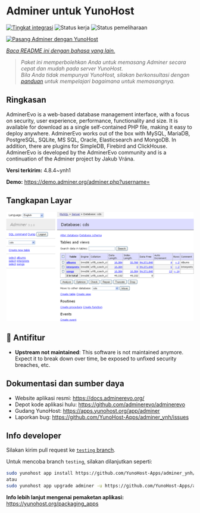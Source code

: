 <!--
N.B.: README ini dibuat secara otomatis oleh <https://github.com/YunoHost/apps/tree/master/tools/readme_generator>
Ini TIDAK boleh diedit dengan tangan.
-->

# Adminer untuk YunoHost

[![Tingkat integrasi](https://dash.yunohost.org/integration/adminer.svg)](https://ci-apps.yunohost.org/ci/apps/adminer/) ![Status kerja](https://ci-apps.yunohost.org/ci/badges/adminer.status.svg) ![Status pemeliharaan](https://ci-apps.yunohost.org/ci/badges/adminer.maintain.svg)

[![Pasang Adminer dengan YunoHost](https://install-app.yunohost.org/install-with-yunohost.svg)](https://install-app.yunohost.org/?app=adminer)

*[Baca README ini dengan bahasa yang lain.](./ALL_README.md)*

> *Paket ini memperbolehkan Anda untuk memasang Adminer secara cepat dan mudah pada server YunoHost.*  
> *Bila Anda tidak mempunyai YunoHost, silakan berkonsultasi dengan [panduan](https://yunohost.org/install) untuk mempelajari bagaimana untuk memasangnya.*

## Ringkasan

AdminerEvo is a web-based database management interface, with a focus on security, user experience, performance, functionality and size. It is available for download as a single self-contained PHP file, making it easy to deploy anywhere. AdminerEvo works out of the box with MySQL, MariaDB, PostgreSQL, SQLite, MS SQL, Oracle, Elasticsearch and MongoDB. In addition, there are plugins for SimpleDB, Firebird and ClickHouse. AdminerEvo is developed by the AdminerEvo community and is a continuation of the Adminer project by Jakub Vrána.

**Versi terkirim:** 4.8.4~ynh1

**Demo:** <https://demo.adminer.org/adminer.php?username=>

## Tangkapan Layar

![Tangkapan Layar pada Adminer](./doc/screenshots/screenshot.png)

## :red_circle: Antifitur

- **Upstream not maintained**: This software is not maintained anymore. Expect it to break down over time, be exposed to unfixed security breaches, etc.

## Dokumentasi dan sumber daya

- Website aplikasi resmi: <https://docs.adminerevo.org/>
- Depot kode aplikasi hulu: <https://github.com/adminerevo/adminerevo>
- Gudang YunoHost: <https://apps.yunohost.org/app/adminer>
- Laporkan bug: <https://github.com/YunoHost-Apps/adminer_ynh/issues>

## Info developer

Silakan kirim pull request ke [`testing` branch](https://github.com/YunoHost-Apps/adminer_ynh/tree/testing).

Untuk mencoba branch `testing`, silakan dilanjutkan seperti:

```bash
sudo yunohost app install https://github.com/YunoHost-Apps/adminer_ynh/tree/testing --debug
atau
sudo yunohost app upgrade adminer -u https://github.com/YunoHost-Apps/adminer_ynh/tree/testing --debug
```

**Info lebih lanjut mengenai pemaketan aplikasi:** <https://yunohost.org/packaging_apps>
